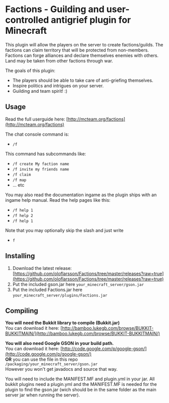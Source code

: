 Factions - Guilding and user-controlled antigrief plugin for Minecraft
====================
This plugin will allow the players on the server to create factions/guilds. The factions can claim territory that will be protected from non-members. Factions can forge alliances and declare themselves enemies with others. Land may be taken from other factions through war.

The goals of this plugin:

 * The players should be able to take care of anti-griefing themselves.
 * Inspire politics and intrigues on your server.
 * Guilding and team spirit! :)

Usage
---------
Read the full userguide here: [http://mcteam.org/factions](http://mcteam.org/factions)

The chat console command is:

 * `/f`

This command has subcommands like:

* `/f create My faction name`
* `/f invite my friends name`
* `/f claim`
* `/f map`
* ... etc

You may also read the documentation ingame as the plugin ships with an ingame help manual. Read the help pages like this:

* `/f help 1`
* `/f help 2`
* `/f help 1`

Note that you may optionally skip the slash and just write

* `f`

Installing
---------
1. Download the latest release: [https://github.com/oloflarsson/Factions/tree/master/releases?raw=true](https://github.com/oloflarsson/Factions/tree/master/releases?raw=true)
1. Put the included gson.jar here `your_minecraft_server/gson.jar`
1. Put the included Factions.jar here `your_minecraft_server/plugins/Factions.jar`

Compiling
---------
<b>You will need the Bukkit library to compile (Bukkit.jar)</b><br/>
You can download it here: [http://bamboo.lukegb.com/browse/BUKKIT-BUKKITMAIN/](http://bamboo.lukegb.com/browse/BUKKIT-BUKKITMAIN/)

<b>You will also need Google GSON in your build path.</b><br/>
You can download it here: [http://code.google.com/p/google-gson/](http://code.google.com/p/google-gson/)<br/>
<b>OR</b> you can use the file in this repo `/packaging/your_minecraft_server/gson.jar`<br/>
However you won't get javadocs and source that way.

You will need to include the MANIFEST.MF and plugin.yml in your jar. All bukkit plugins need a plugin.yml and the MANIFEST.MF is needed for the plugin to find the gson.jar (wich should be in the same folder as the main server jar when running the server).
